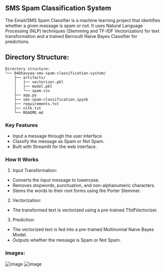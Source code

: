 ## SMS Spam Classification System
The Email/SMS Spam Classifier is a machine learning project that identifies whether a given message is spam or not. It uses Natural Language Processing (NLP) techniques (Stemming and TF-IDF Vectorization) for text transformation and a trained Bernoulli Naive Bayes Classifier for predictions.
## Directory Structure:
```
Directory structure:
└── 04bhavyaa-sms-spam-classification-system/
    ├── artifacts/
    │   ├── vectorizer.pkl
    │   ├── model.pkl
    │   └── spam.csv
    ├── app.py
    ├── sms-spam-classification.ipynb
    ├── requirements.txt
    ├── nltk.txt
    └── README.md
```
### Key Features
- Input a message through the user interface.
- Classify the message as Spam or Not Spam.
- Built with Streamlit for the web interface.
### How It Works
1. Input Transformation:
  - Converts the input message to lowercase.
  - Removes stopwords, punctuation, and non-alphanumeric characters.
  - Stems the words to their root forms using the Porter Stemmer.
2. Vectorization:
  - The transformed text is vectorized using a pre-trained TfidfVectorizer.
3. Prediction:
  - The vectorized text is fed into a pre-trained Multinomial Naive Bayes Model.
  - Outputs whether the message is Spam or Not Spam.
### Images:
![image](https://github.com/user-attachments/assets/63ea2b4a-901f-4fbd-9499-2fbc547b9dc7)
![image](https://github.com/user-attachments/assets/5938f614-a635-44d1-98ae-405e8915675b)

